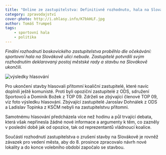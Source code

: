 ```yaml
---
title: "Online ze zastupitelstva: Definitivně rozhodnuto, hala na Slovákově nebude"
category: zpravodajství
cover-photo: http://i.ohlasy.info/K7bkHLF.jpg
author: Tomáš Trumpeš
tags:
    - sportovní hala
    - politika
---
```


*Finální rozhodnutí boskovického zastupitelstva proběhlo dle očekávání: sportovní hala na Slovákově ulici nebude. Zastupitelé potvrdili svým rozhodnutím deklarovaný postoj městské rady a stavbu na Slovákově ukončili.*

<img src="http://i.ohlasy.info/K7bkHLF.jpg" alt="výsledky hlasování" class="img-responsive">

Pro ukončení stavby hlasovali přítomní koaliční zastupitelé, které navíc doplnili ještě komunisté. Proti byli opoziční zastupitelé z ODS, sdružení Sportovců a Dominik Božek z TOP 09. Zdrželi se zbývající členové TOP 09, viz foto výsledku hlasování. Zbývající zastupitelé Jaroslav Dohnálek z ODS a Ladislav Topinka z KSČM nebyli na zastupitelstvu přítomni.

Samotnému hlasování předcházela více než hodinu a půl trvající debata, která však nepřinesla žádné nové informace a argumenty k těm, co zazněly v poslední době jak od opozice, tak od reprezentantů vládnoucí koalice.

Součástí rozhodnutí zastupitelstva o zrušení stavby na Slovákově je rovněž závazek pro vedení města, aby do 8. prosince zpracovalo návrh nové lokality a do konce volebního období započalo se stavbou.